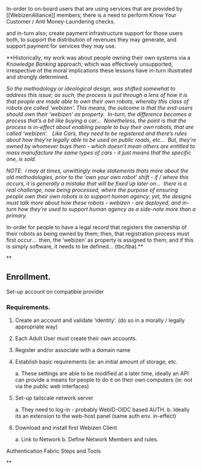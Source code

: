 In-order to on-board users that are using services that are provided by [[WebizenAlliance]] members; there is a need to perform Know Your Customer / Anti Money-Laundering checks.

and in-turn also; create payment infrastructure support for those users both, to support the distribution of revenues they may generate, and support payment for services they may use.

**Historically, my work was about people owning their own systems via a *Knowledge Banking* approach; which was effectively unsupported, irrespective of the moral implications these lessons have in-turn illustrated and strongly determined. 

*So the methodology or ideological design, was shifted somewhat to address this issue; as such, the process is put through a lens of how it is that people are made able to own their own robots, whereby this class of robots are called ‘webizen’. This means, the outcome is that the end-users should own their ‘webizen’ as property.  In-turn, the difference becomes a process that’s a bit like buying a car…  Nonetheless, the point is that the process is in-effect about enabling people to buy their own robots, that are called ‘webizen’.   Like Cars, they need to be registered and there’s rules about how they’re legally able to be used on public roads, etc…  But, they’re owned by whomever buys them - which doesn’t mean others are entitled to mass manufacture the same types of cars - it just means that the specific one, is sold.* 

*NOTE:  i may at times, unwittingly make statements thats more about the old methodologies, prior to the ‘own your own robot’ shift - if / where this occurs, it is generally a mistake that will be fixed up later on…  there is a real challenge, now being processed, where the purpose of ensuring people own their own robots is to support human agency; yet, the designs must talk more about how these robots - webizen - are deployed, and in-turn how they’re used to support human agency as a side-note more than a primary.*  

In-order for people to have a legal record that registers the ownership of their robots as being owned by them; then, that registration process must first occur…  then, the ‘webizen’ as property is assigned to them; and if this is simply software, it needs to be defined… (tbc/tba).**

**

## Enrollment.

Set-up account on compatible provider 

### Requirements.

1.  Create an account and validate ‘identity’. (do so in a morally / legally appropriate way)  
    
2.  Each Adult User must create their own accounts.  
    
3.  Register and/or associate with a domain name  
       
4.  Establish basic requirements (ie: an initial amount of storage, etc.  
      
	a.  These settings are able to be modified at a later time, ideally an API can provide a means for people to do it on their own computers (ie: not via the public web interfaces)  
      
5.  Set-up tailscale network server  
      
	a.  They need to log-in - probably WebID-OIDC based AUTH.
    b.  Ideally its an extension to the web-host panel (same auth env. in-effect)

6.  Download and install first Webizen Client
    
	a.  Link to Network
	b.  Define Network Members and rules.  

Authentication Fabric Steps and Tools

**